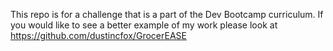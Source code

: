 This repo is for a challenge that is a part of the Dev Bootcamp curriculum. If you would like to see a better example of my work please look at https://github.com/dustincfox/GrocerEASE
